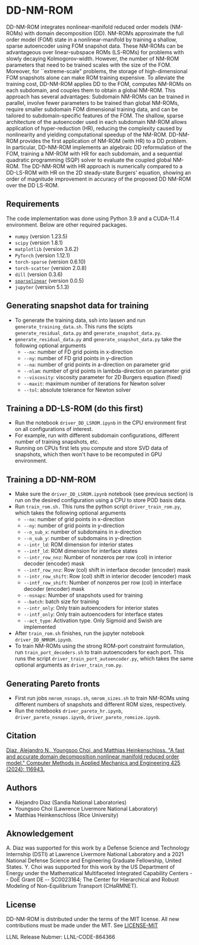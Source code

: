 # DD-NM-ROM
DD-NM-ROM integrates nonlinear-manifold reduced order models (NM-ROMs) with
domain decomposition (DD). NM-ROMs approximate the full order model (FOM) state
in a nonlinear-manifold by training a shallow, sparse autoencoder using FOM
snapshot data. These NM-ROMs can be advantageous over linear-subspace ROMs
(LS-ROMs) for problems with slowly decaying Kolmogorov-width. However, the
number of NM-ROM parameters that need to be trained scales with the size of the
FOM. Moreover, for ``extreme-scale" problems, the storage of high-dimensional
FOM snapshots alone can make ROM training expensive. To alleviate the training
cost, DD-NM-ROM applies DD to the FOM, computes NM-ROMs on each subdomain, and
couples them to obtain a global NM-ROM. This approach has several advantages:
Subdomain NM-ROMs can be trained in parallel, involve fewer parameters to be
trained than global NM-ROMs, require smaller subdomain FOM dimensional training
data, and can be tailored to subdomain-specific features of the FOM. The
shallow, sparse architecture of the autoencoder used in each subdomain NM-ROM
allows application of hyper-reduction (HR), reducing the complexity caused by
nonlinearity and yielding computational speedup of the NM-ROM. DD-NM-ROM
provides the first application of NM-ROM (with HR) to a DD problem. In
particular, DD-NM-ROM implements an algebraic DD reformulation of the FOM,
training a NM-ROM with HR for each subdomain, and a sequential quadratic
programming (SQP) solver to evaluate the coupled global NM-ROM.  The DD-NM-ROM
with HR approach is numerically compared to a DD-LS-ROM with HR on the 2D
steady-state Burgers' equation, showing an order of magnitude improvement in
accuracy of the proposed DD NM-ROM over the DD LS-ROM.


## Requirements
The code implementation was done using Python 3.9 and a CUDA-11.4 environment. Below are other required packages. 
- `numpy` (version 1.23.5)
- `scipy` (version 1.8.1)
- `matplotlib` (version 3.6.2)
- `PyTorch` (version 1.12.1)
- `torch-sparse` (version 0.6.10)
- `torch-scatter` (version 2.0.8)
- `dill` (version 0.3.6)
- [`sparselinear`](https://github.com/hyeon95y/SparseLinear) (version 0.0.5)
- `jupyter` (version 5.1.3)

## Generating snapshot data for training
- To generate the training data, ssh into lassen and run `generate_training_data.sh`. This runs the scipts `generate_residual_data.py` and `generate_snapshot_data.py`.
- `generate_residual_data.py` and `generate_snapshot_data.py` take the following optional arguments
  * `--nx`:         number of FD grid points in x-direction
  * `--ny`:         number of FD grid points in y-direction
  * `--na`:         number of grid points in a-direction on parameter grid
  * `--nlam`:       number of grid points in lambda-direction on parameter grid
  * `--viscosity`:  viscosity parameter for 2D Burgers equation (fixed)
  * `--maxit`:      maximum number of iterations for Newton solver
  * `--tol`:        absolute tolerance for Newton solver

## Training a DD-LS-ROM (do this first)
- Run the notebook `driver_DD_LSROM.ipynb` in the CPU environment first on all configurations of interest.
- For example, run with different subdomain configurations, different number of training snapshots, etc. 
- Running on CPUs first lets you compute and store SVD data of snapshots, which then won't have to be recomputed in GPU environment. 

## Training a DD-NM-ROM
- Make sure the `driver_DD_LSROM.ipynb` notebook (see previous section) is run on the desired configuration using a CPU to store POD basis data. 
- Run `train_rom.sh.` This runs the python script `driver_train_rom.py`, which takes the following optional arguments 
  * `--nx`:                number of grid points in x-direction
  * `--ny`:                number of grid points in y-direction
  * `--n_sub_x`:           number of subdomains in x-direction
  * `--n_sub_y`:           number of subdomains in y-direction
  * `--intr_ld`:           ROM dimension for interior states
  * `--intf_ld`:           ROM dimension for interface states
  * `--intr_row_nnz`:      Number of nonzeros per row (col) in interior decoder (encoder) mask
  * `--intf_row_nnz`:      Row (col) shift in interface decoder (encoder) mask
  * `--intr_row_shift`:    Row (col) shift in interior decoder (encoder) mask
  * `--intf_row_shift`:    Number of nonzeros per row (col) in interface decoder (encoder) mask
  * `--nsnaps`:            Number of snapshots used for training
  * `--batch`:             batch size for training
  * `--intr_only`:         Only train autoencoders for interior states
  * `--intf_only`:         Only train autoencoders for interface states
  * `--act_type`:          Activation type. Only Sigmoid and Swish are implemented
- After `train_rom.sh` finishes, run the jupyter notebook `driver_DD_NMROM.ipynb`. 
- To train NM-ROMs using the strong ROM-port constraint formulation, run `train_port_decoders.sh` to train autoencoders for each port. This runs the script `driver_train_port_autoencoder.py`, which takes the same optional arguments as `driver_train_rom.py`.

## Generating Pareto fronts
- First run jobs `nmrom_nsnaps.sh`, `nmrom_sizes.sh` to train NM-ROMs using different numbers of snapshots and different ROM sizes, respectively. 
- Run the notebooks `driver_pareto_hr.ipynb`, `driver_pareto_nsnaps.ipynb`, `driver_pareto_romsize.ipynb`.

## Citation
[Diaz, Alejandro N., Youngsoo Choi, and Matthias Heinkenschloss. "A fast and accurate domain decomposition nonlinear manifold reduced order model." Computer Methods in Applied Mechanics and Engineering 425 (2024): 116943.](https://doi.org/10.1016/j.cma.2024.116943)

## Authors 
- Alejandro Diaz (Sandia National Laboratories)
- Youngsoo Choi (Lawrence Livermore National Laboratory)
- Matthias Heinkenschloss (Rice University)

## Aknowledgement
A. Diaz was supported for this work by a Defense Science and Technology
Internship (DSTI) at Lawrence Livermore National Laboratory and a 2021 National
Defense Science and Engineering Graduate Fellowship, United States.  Y. Choi
was supported for this work by the US Department of Energy under the
Mathematical Multifaceted Integrated Capability Centers -- DoE Grant DE --
SC0023164; The Center for Hierarchical and Robust Modeling of Non-Equilibrium
Transport (CHaRMNET).

## License
DD-NM-ROM is distributed under the terms of the MIT license. All new contributions must be made under the MIT. See
[LICENSE-MIT](https://github.com/LLNL/DD-NM-ROM/blob/main/LICENSE)

LLNL Release Nubmer: LLNL-CODE-864366

